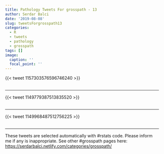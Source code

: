 ```yaml
---
title: Pathology Tweets For grosspath - 13
author: Serdar Balci
date: '2019-08-08'
slug: tweetsForgrosspath13
categories:
  - R
  - tweets
  - pathology
  - grosspath
tags: []
image:
  caption: ''
  focal_point: ''
---
```



{{< tweet 1157303576596746240 >}}
<br>
<br>
<hr>
{{< tweet 1149779387513835520 >}}
<br>
<br>
<hr>
{{< tweet 1149968487512756225 >}}
<br>
<br>
<hr>


These tweets are selected automatically with #rstats code. Please inform me if any is inappropriate.
See other #grosspath pages here: https://serdarbalci.netlify.com/categories/grosspath/
